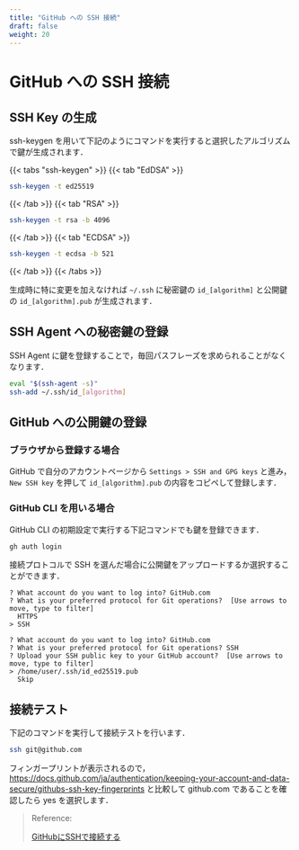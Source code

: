 ```yaml
---
title: "GitHub への SSH 接続"
draft: false
weight: 20
---
```


# GitHub への SSH 接続

## SSH Key の生成

ssh-keygen を用いて下記のようにコマンドを実行すると選択したアルゴリズムで鍵が生成されます．

{{< tabs "ssh-keygen" >}}
{{< tab "EdDSA" >}}

```sh
ssh-keygen -t ed25519
```

{{< /tab >}}
{{< tab "RSA" >}}

```sh
ssh-keygen -t rsa -b 4096
```

{{< /tab >}}
{{< tab "ECDSA" >}}

```sh
ssh-keygen -t ecdsa -b 521
```

{{< /tab >}}
{{< /tabs >}}

生成時に特に変更を加えなければ `~/.ssh` に秘密鍵の `id_[algorithm]` と公開鍵の `id_[algorithm].pub` が生成されます．

## SSH Agent への秘密鍵の登録

SSH Agent に鍵を登録することで，毎回パスフレーズを求められることがなくなります．

```sh
eval "$(ssh-agent -s)"
ssh-add ~/.ssh/id_[algorithm]
```

## GitHub への公開鍵の登録

### ブラウザから登録する場合

GitHub で自分のアカウントページから `Settings > SSH and GPG keys` と進み，`New SSH key` を押して `id_[algorithm].pub` の内容をコピペして登録します．

### GitHub CLI を用いる場合

GitHub CLI の初期設定で実行する下記コマンドでも鍵を登録できます．

```sh
gh auth login
```

接続プロトコルで SSH を選んだ場合に公開鍵をアップロードするか選択することができます．

```text
? What account do you want to log into? GitHub.com
? What is your preferred protocol for Git operations?  [Use arrows to move, type to filter]
  HTTPS
> SSH
```

```text
? What account do you want to log into? GitHub.com
? What is your preferred protocol for Git operations? SSH
? Upload your SSH public key to your GitHub account?  [Use arrows to move, type to filter]
> /home/user/.ssh/id_ed25519.pub
  Skip
```

## 接続テスト

下記のコマンドを実行して接続テストを行います．

```sh
ssh git@github.com
```

フィンガープリントが表示されるので，<https://docs.github.com/ja/authentication/keeping-your-account-and-data-secure/githubs-ssh-key-fingerprints> と比較して github.com であることを確認したら yes を選択します．

> Reference:
>
> [GitHubにSSHで接続する](https://help.github.com/ja/github/authenticating-to-github/connecting-to-github-with-ssh)
